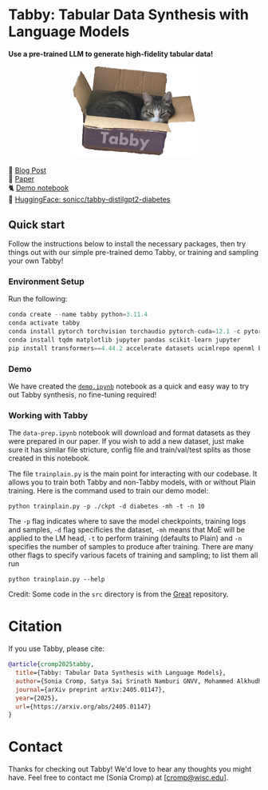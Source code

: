 # Tabby: Tabular Data Synthesis with Language Models
**Use a pre-trained LLM to generate high-fidelity tabular data!**

<p align="center">
    <img src="imgs/logo3.png" alt="logo" width="50%"/>
</p>


🧠 [Blog Post](link)<br>
📄 [Paper](link) <br>
🐈 [Demo notebook](https://github.com/soCromp/tabby/blob/main/demo.ipynb) <br>
🤗 [HuggingFace: sonicc/tabby-distilgpt2-diabetes](https://huggingface.co/sonicc/tabby-distilgpt2-diabetes) <br>

## Quick start

Follow the instructions below to install the necessary packages, then try things out with our simple pre-trained demo Tabby, or training and sampling your own Tabby!

### Environment Setup
Run the following:

```python
conda create --name tabby python=3.11.4
conda activate tabby
conda install pytorch torchvision torchaudio pytorch-cuda=12.1 -c pytorch -c nvidia
conda install tqdm matplotlib jupyter pandas scikit-learn jupyter
pip install transformers==4.44.2 accelerate datasets ucimlrepo openml bitsandbytes wandb openpyxl huggingface_hub
```

### Demo

We have created the [`demo.ipynb`]((https://github.com/soCromp/tabby/blob/main/demo.ipynb)) notebook as a quick and easy way to try out Tabby synthesis, no fine-tuning required!

### Working with Tabby

The `data-prep.ipynb` notebook will download and format datasets as they were prepared in our paper. If you wish to add a new dataset, just make sure it has similar file stricture, config file and train/val/test splits as those created in this notebook.

The file `trainplain.py` is the main point for interacting with our codebase. It allows you to train both Tabby and non-Tabby models, with or without Plain training.
Here is the command used to train our demo model:
```shell
python trainplain.py -p ./ckpt -d diabetes -mh -t -n 10
```
The `-p` flag indicates where to save the model checkpoints, training logs and samples, `-d` flag specificies the dataset, `-mh` means that MoE will be applied to the LM head, `-t` to perform training (defaults to Plain) and `-n` specifies the number of samples to produce after training. There are many other flags to specify various facets of training and sampling; to list them all run
```shell
python trainplain.py --help
```

Credit: Some code in the `src` directory is from the [Great](https://github.com/kathrinse/be_great) repository.

# Citation

If you use Tabby, please cite:

```bibtex
@article{cromp2025tabby,
  title={Tabby: Tabular Data Synthesis with Language Models},
  author={Sonia Cromp, Satya Sai Srinath Namburi GNVV, Mohammed Alkhudhayri, Catherine Cao, Samuel Guo, Nicholas Roberts, Frederic Sala},
  journal={arXiv preprint arXiv:2405.01147},
  year={2025},
  url={https://arxiv.org/abs/2405.01147}
}
```

# Contact
Thanks for checking out Tabby! We'd love to hear any thoughts you might have. Feel free to contact me (Sonia Cromp) at [cromp@wisc.edu].
